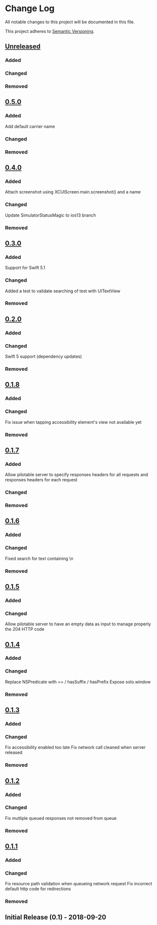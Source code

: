 # Change Log
All notable changes to this project will be documented in this file.

This project adheres to [Semantic Versioning](http://semver.org/).

## [Unreleased](https://github.com/openium/SwiftiumTestingKit/compare/latest...HEAD)
### Added

### Changed 

### Removed

## [0.5.0](https://github.com/openium/SwiftiumTestingKit/compare/v0.5.0...v0.4.0)
### Added
Add default carrier name

### Changed

### Removed


## [0.4.0](https://github.com/openium/SwiftiumTestingKit/compare/v0.4.0...v0.3.0)
### Added
Attach screenshot using XCUIScreen.main.screenshot() and a name

### Changed
Update SimulatorStatusMagic to ios13 branch

### Removed


## [0.3.0](https://github.com/openium/SwiftiumTestingKit/compare/v0.3.0...v0.4.0)
### Added
Support for Swift 5.1

### Changed
Added a test to validate searching of test with UITextView 

### Removed

## [0.2.0](https://github.com/openium/SwiftiumTestingKit/compare/v0.2.0...v0.3.0)
### Added

### Changed
Swift 5 support (dependency updates)

### Removed


## [0.1.8](https://github.com/openium/SwiftiumTestingKit/compare/v0.1.8...v0.2.0)
### Added

### Changed
Fix issue when tapping accessibility element's view not available yet

### Removed

## [0.1.7](https://github.com/openium/SwiftiumTestingKit/compare/v0.1.7...v0.1.8)
### Added
Allow pilotable server to specify responses headers for all requests and responses headers for each request

### Changed

### Removed

## [0.1.6](https://github.com/openium/SwiftiumTestingKit/compare/v0.1.6...v0.1.7)
### Added

### Changed
Fixed search for text containing \n 

### Removed

## [0.1.5](https://github.com/openium/SwiftiumTestingKit/compare/v0.1.5...v0.1.6)
### Added

### Changed
Allow pilotable server to have an empty data as input to manage properly the 204 HTTP code


## [0.1.4](https://github.com/openium/SwiftiumTestingKit/compare/v0.1.4...v0.1.5)
### Added

### Changed
Replace NSPredicate with == / hasSuffix / hasPrefix
Expose solo.window

### Removed

## [0.1.3](https://github.com/openium/SwiftiumTestingKit/compare/v0.1.3...v0.1.4)
### Added

### Changed
Fix accessibility enabled too late
Fix network call cleaned when server released

### Removed

## [0.1.2](https://github.com/openium/SwiftiumTestingKit/compare/v0.1.2...v0.1.3)
### Added

### Changed
Fix mutliple queued responses not removed from queue

### Removed

## [0.1.1](https://github.com/openium/SwiftiumTestingKit/compare/v0.1.1...v0.1.2)
### Added

### Changed
Fix resource path validation when queueing network request
Fix incorrect default http code for redirections

### Removed

## Initial Release (0.1) - 2018-09-20

